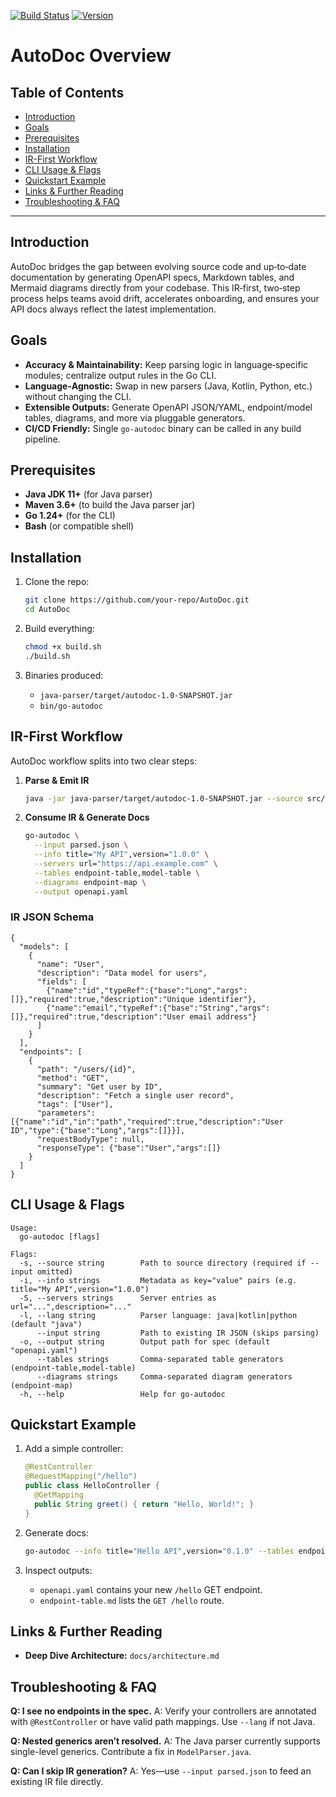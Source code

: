 [![Build Status](https://img.shields.io/badge/build-passing-brightgreen)](https://example.com/build)
[![Version](https://img.shields.io/badge/version-1.0.0-blue)](https://github.com/your-repo/AutoDoc/releases)

# AutoDoc Overview

## Table of Contents

* [Introduction](#introduction)
* [Goals](#goals)
* [Prerequisites](#prerequisites)
* [Installation](#installation)
* [IR-First Workflow](#ir-first-workflow)
* [CLI Usage & Flags](#cli-usage--flags)
* [Quickstart Example](#quickstart-example)
* [Links & Further Reading](#links--further-reading)
* [Troubleshooting & FAQ](#troubleshooting--faq)

---

## Introduction

AutoDoc bridges the gap between evolving source code and up‑to‑date documentation by generating OpenAPI specs, Markdown tables, and Mermaid diagrams directly from your codebase. This IR‑first, two‑step process helps teams avoid drift, accelerates onboarding, and ensures your API docs always reflect the latest implementation.

## Goals

* **Accuracy & Maintainability:** Keep parsing logic in language‑specific modules; centralize output rules in the Go CLI.
* **Language‑Agnostic:** Swap in new parsers (Java, Kotlin, Python, etc.) without changing the CLI.
* **Extensible Outputs:** Generate OpenAPI JSON/YAML, endpoint/model tables, diagrams, and more via pluggable generators.
* **CI/CD Friendly:** Single `go-autodoc` binary can be called in any build pipeline.

## Prerequisites

* **Java JDK 11+** (for Java parser)
* **Maven 3.6+** (to build the Java parser jar)
* **Go 1.24+** (for the CLI)
* **Bash** (or compatible shell)

## Installation

1. Clone the repo:

   ```bash
   git clone https://github.com/your-repo/AutoDoc.git
   cd AutoDoc
   ```
2. Build everything:

   ```bash
   chmod +x build.sh
   ./build.sh
   ```
3. Binaries produced:

   * `java-parser/target/autodoc-1.0-SNAPSHOT.jar`
   * `bin/go-autodoc`

## IR-First Workflow

AutoDoc workflow splits into two clear steps:

1. **Parse & Emit IR**

   ```bash
   java -jar java-parser/target/autodoc-1.0-SNAPSHOT.jar --source src/main/java > parsed.json
   ```
2. **Consume IR & Generate Docs**

   ```bash
   go-autodoc \
     --input parsed.json \
     --info title="My API",version="1.0.0" \
     --servers url="https://api.example.com" \
     --tables endpoint-table,model-table \
     --diagrams endpoint-map \
     --output openapi.yaml
   ```

### IR JSON Schema

```jsonc
{
  "models": [
    {
      "name": "User",
      "description": "Data model for users",
      "fields": [
        {"name":"id","typeRef":{"base":"Long","args":[]},"required":true,"description":"Unique identifier"},
        {"name":"email","typeRef":{"base":"String","args":[]},"required":true,"description":"User email address"}
      ]
    }
  ],
  "endpoints": [
    {
      "path": "/users/{id}",
      "method": "GET",
      "summary": "Get user by ID",
      "description": "Fetch a single user record",
      "tags": ["User"],
      "parameters":[{"name":"id","in":"path","required":true,"description":"User ID","type":{"base":"Long","args":[]}}],
      "requestBodyType": null,
      "responseType": {"base":"User","args":[]}
    }
  ]
}
```

## CLI Usage & Flags

```text
Usage:
  go-autodoc [flags]

Flags:
  -s, --source string        Path to source directory (required if --input omitted)
  -i, --info strings         Metadata as key="value" pairs (e.g. title="My API",version="1.0.0")
  -S, --servers strings      Server entries as url="...",description="..."
  -l, --lang string          Parser language: java|kotlin|python (default "java")
      --input string         Path to existing IR JSON (skips parsing)
  -o, --output string        Output path for spec (default "openapi.yaml")
      --tables strings       Comma-separated table generators (endpoint-table,model-table)
      --diagrams strings     Comma-separated diagram generators (endpoint-map)
  -h, --help                 Help for go-autodoc
```

## Quickstart Example

1. Add a simple controller:

   ```java
   @RestController
   @RequestMapping("/hello")
   public class HelloController {
     @GetMapping
     public String greet() { return "Hello, World!"; }
   }
   ```
2. Generate docs:

   ```bash
   go-autodoc --info title="Hello API",version="0.1.0" --tables endpoint-table --output openapi.yaml
   ```
3. Inspect outputs:

   * `openapi.yaml` contains your new `/hello` GET endpoint.
   * `endpoint-table.md` lists the `GET /hello` route.

## Links & Further Reading

* **Deep Dive Architecture:** `docs/architecture.md`

## Troubleshooting & FAQ

**Q: I see no endpoints in the spec.**
A: Verify your controllers are annotated with `@RestController` or have valid path mappings. Use `--lang` if not Java.


**Q: Nested generics aren’t resolved.**
A: The Java parser currently supports single-level generics. Contribute a fix in `ModelParser.java`.

**Q: Can I skip IR generation?**
A: Yes—use `--input parsed.json` to feed an existing IR file directly.
